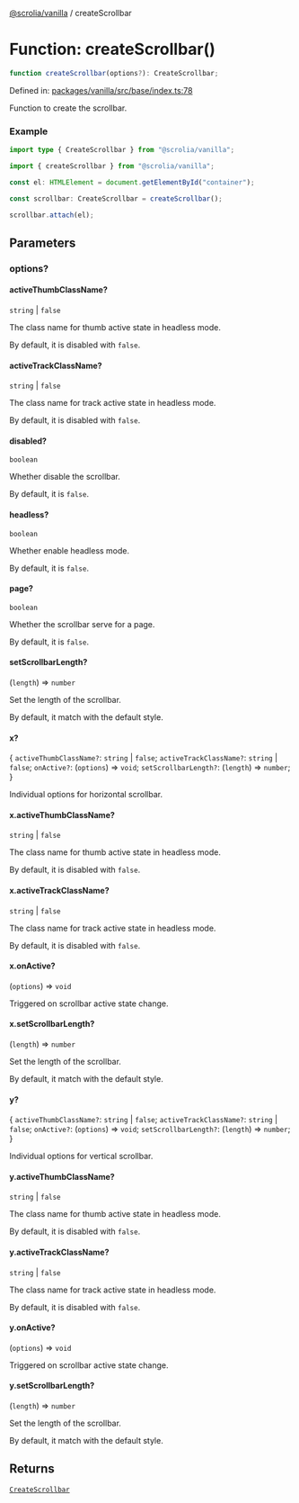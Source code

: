 [@scrolia/vanilla](../README.md) / createScrollbar

# Function: createScrollbar()

```ts
function createScrollbar(options?): CreateScrollbar;
```

Defined in: [packages/vanilla/src/base/index.ts:78](https://github.com/alpheus-day/scrolia/blob/a7062c82222b0dcb500e88f7ca3fff69b13a5fcd/packages/vanilla/src/base/index.ts#L78)

Function to create the scrollbar.

### Example

```ts
import type { CreateScrollbar } from "@scrolia/vanilla";

import { createScrollbar } from "@scrolia/vanilla";

const el: HTMLElement = document.getElementById("container");

const scrollbar: CreateScrollbar = createScrollbar();

scrollbar.attach(el);
```

## Parameters

### options?

#### activeThumbClassName?

`string` \| `false`

The class name for thumb active state in headless mode.

By default, it is disabled with `false`.

#### activeTrackClassName?

`string` \| `false`

The class name for track active state in headless mode.

By default, it is disabled with `false`.

#### disabled?

`boolean`

Whether disable the scrollbar.

By default, it is `false`.

#### headless?

`boolean`

Whether enable headless mode.

By default, it is `false`.

#### page?

`boolean`

Whether the scrollbar serve for a page.

By default, it is `false`.

#### setScrollbarLength?

(`length`) => `number`

Set the length of the scrollbar.

By default, it match with the default style.

#### x?

\{
  `activeThumbClassName?`: `string` \| `false`;
  `activeTrackClassName?`: `string` \| `false`;
  `onActive?`: (`options`) => `void`;
  `setScrollbarLength?`: (`length`) => `number`;
\}

Individual options for horizontal scrollbar.

#### x.activeThumbClassName?

`string` \| `false`

The class name for thumb active state in headless mode.

By default, it is disabled with `false`.

#### x.activeTrackClassName?

`string` \| `false`

The class name for track active state in headless mode.

By default, it is disabled with `false`.

#### x.onActive?

(`options`) => `void`

Triggered on scrollbar active state change.

#### x.setScrollbarLength?

(`length`) => `number`

Set the length of the scrollbar.

By default, it match with the default style.

#### y?

\{
  `activeThumbClassName?`: `string` \| `false`;
  `activeTrackClassName?`: `string` \| `false`;
  `onActive?`: (`options`) => `void`;
  `setScrollbarLength?`: (`length`) => `number`;
\}

Individual options for vertical scrollbar.

#### y.activeThumbClassName?

`string` \| `false`

The class name for thumb active state in headless mode.

By default, it is disabled with `false`.

#### y.activeTrackClassName?

`string` \| `false`

The class name for track active state in headless mode.

By default, it is disabled with `false`.

#### y.onActive?

(`options`) => `void`

Triggered on scrollbar active state change.

#### y.setScrollbarLength?

(`length`) => `number`

Set the length of the scrollbar.

By default, it match with the default style.

## Returns

[`CreateScrollbar`](../type-aliases/CreateScrollbar.md)
